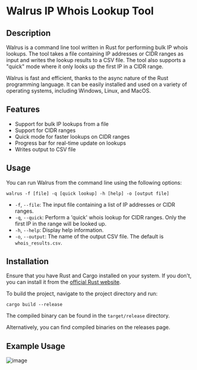 # Walrus IP Whois Lookup Tool

## Description

Walrus is a command line tool written in Rust for performing bulk IP whois lookups. The tool takes a file containing IP addresses or CIDR ranges as input and writes the lookup results to a CSV file. The tool also supports a "quick" mode where it only looks up the first IP in a CIDR range.

Walrus is fast and efficient, thanks to the async nature of the Rust programming language. It can be easily installed and used on a variety of operating systems, including Windows, Linux, and MacOS.

## Features

- Support for bulk IP lookups from a file
- Support for CIDR ranges
- Quick mode for faster lookups on CIDR ranges
- Progress bar for real-time update on lookups
- Writes output to CSV file

## Usage

You can run Walrus from the command line using the following options:

```bashag-0-1h2vq4a6cag-1-1h2vq4a6c
walrus -f [file] -q [quick lookup] -h [help] -o [output file]
```

- `-f`, `--file`: The input file containing a list of IP addresses or CIDR ranges.
- `-q`, `--quick`: Perform a 'quick' whois lookup for CIDR ranges. Only the first IP in the range will be looked up.
- `-h`, `--help`: Display help information.
- `-o`, `--output`: The name of the output CSV file. The default is `whois_results.csv`.

## Installation

Ensure that you have Rust and Cargo installed on your system. If you don't, you can install it from the [official Rust website](https://www.rust-lang.org/tools/install).

To build the project, navigate to the project directory and run:

`cargo build --release`

The compiled binary can be found in the `target/release` directory.

Alternatively, you can find compiled binaries on the releases page.

## Example Usage

![image](https://github.com/Teach2Breach/walrus/assets/105792760/8466ee23-1fba-4e7a-8cc1-78aa0d983621)




